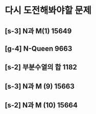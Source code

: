 # 다시 도전해봐야할 문제
## [s-3] N과 M(1) 15649
## [g-4] N-Queen 9663
## [s-2] 부분수열의 합 1182 
## [s-3] N과 M (9) 15663
## [s-2] N과 M (10) 15664